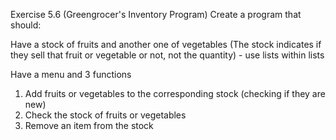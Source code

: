 Exercise 5.6 (Greengrocer's Inventory Program)
Create a program that should:

Have a stock of fruits and another one of vegetables 
    (The stock indicates if they sell that fruit or vegetable or 
    not, not the quantity) - use lists within lists

Have a menu and 3 functions

1. Add fruits or vegetables to the corresponding stock (checking 
    if they are new)
2. Check the stock of fruits or vegetables
3. Remove an item from the stock
